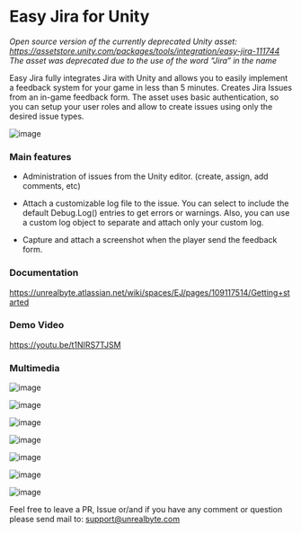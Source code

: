 
# Easy Jira for Unity
*Open source version of the currently deprecated Unity asset: https://assetstore.unity.com/packages/tools/integration/easy-jira-111744
The asset was deprecated due to the use of the word “Jira” in the name*

Easy Jira fully integrates Jira with Unity and allows you to easily implement a feedback system for your game in less than 5 minutes. Creates Jira Issues from an in-game feedback form. The asset uses basic authentication, so you can setup your user roles and allow to create issues using only the desired issue types.

![image](https://github.com/user-attachments/assets/8dd99c0f-2fd4-40da-97f6-dbd6d93eff07)


### Main features

- Administration of issues from the Unity editor. (create, assign, add comments, etc)

- Attach a customizable log file to the issue. You can select to include the default Debug.Log() entries to get errors or warnings. Also, you can use a custom log object to separate and attach only your custom log.

- Capture and attach a screenshot when the player send the feedback form.

### Documentation
https://unrealbyte.atlassian.net/wiki/spaces/EJ/pages/109117514/Getting+started

### Demo Video

https://youtu.be/t1NIRS7TJSM

### Multimedia

![image](https://github.com/user-attachments/assets/0cf570a1-987f-43e5-81a1-0ed9ca98fc4b)

![image](https://github.com/user-attachments/assets/4c7cb141-88fc-4936-8bde-a9c74641d00d)

![image](https://github.com/user-attachments/assets/4b6485a4-f4c9-4c6f-be0e-d83120b63976)

![image](https://github.com/user-attachments/assets/21123bc3-be94-4eaf-8c45-884470920163)

![image](https://github.com/user-attachments/assets/ba7f09f9-2540-459b-a21f-ffa752bbf155)

![image](https://github.com/user-attachments/assets/642b9a62-807c-494d-89b2-c2ee9c9eb087)

![image](https://github.com/user-attachments/assets/fc536654-dbe0-49dd-b634-776be28fd8ac)

Feel free to leave a PR, Issue or/and if you have any comment or question please send mail to: support@unrealbyte.com
